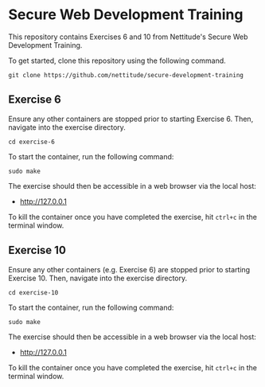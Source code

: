 # Secure Web Development Training
This repository contains Exercises 6 and 10 from Nettitude's Secure Web Development Training.

To get started, clone this repository using the following command.

``` git clone https://github.com/nettitude/secure-development-training ```


## Exercise 6
Ensure any other containers are stopped prior to starting Exercise 6. Then, navigate into the exercise directory.

``` cd exercise-6 ```

To start the container, run the following command:

``` sudo make ```

The exercise should then be accessible in a web browser via the local host:

- http://127.0.0.1

To kill the container once you have completed the exercise, hit `ctrl+c` in the terminal window.


## Exercise 10

Ensure any other containers (e.g. Exercise 6) are stopped prior to starting Exercise 10. Then, navigate into the exercise directory.

``` cd exercise-10 ```

To start the container, run the following command:

``` sudo make ```

The exercise should then be accessible in a web browser via the local host:
- http://127.0.0.1

To kill the container once you have completed the exercise, hit `ctrl+c` in the terminal window.
